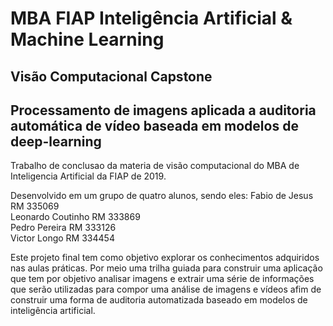 # MBA FIAP Inteligência Artificial & Machine Learning

## Visão Computacional Capstone
## Processamento de imagens aplicada a auditoria automática de vídeo baseada em modelos de deep-learning

Trabalho de conclusao da materia de visão computacional do MBA de Inteligencia Artificial da FIAP de 2019.

Desenvolvido em um grupo de quatro alunos, sendo eles:
Fabio de Jesus           RM 335069      
Leonardo Coutinho        RM 333869      
Pedro Pereira            RM 333126      
Victor Longo             RM 334454      

Este projeto final tem como objetivo explorar os conhecimentos adquiridos nas aulas práticas. Por meio uma trilha guiada para construir uma aplicação que tem por objetivo analisar imagens e extrair uma série de informações que serão utilizadas para compor uma análise de imagens e vídeos afim de construir uma forma de auditoria automatizada baseado em modelos de inteligência artificial.
